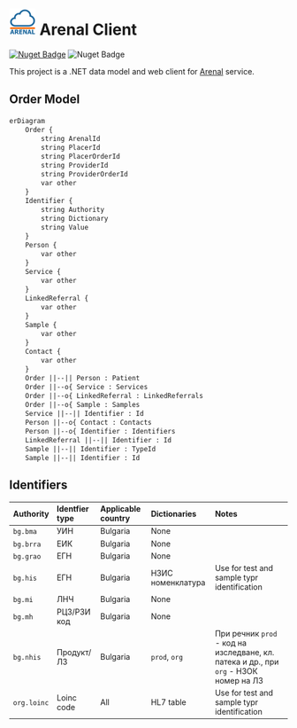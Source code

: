 # <img src="ArenalApiModel/Assets/logo-128-nuget.png" height="48"> Arenal Client

[![Nuget Badge](https://img.shields.io/nuget/v/Skyware.Arenal.Model)](https://www.nuget.org/packages/Skyware.Arenal.Model)
![Nuget Badge](https://img.shields.io/github/actions/workflow/status/SKYWARE-Group/ArenalClient/dotnet.yml)

This project is a .NET data model and web client for [Arenal](https://awp.skyware-group.com/) service.

## Order Model

```mermaid
erDiagram
    Order {
        string ArenalId
        string PlacerId
        string PlacerOrderId
        string ProviderId
        string ProviderOrderId
        var other
    }
    Identifier {
        string Authority
        string Dictionary
        string Value
    }
    Person {
        var other
    }
    Service {
        var other
    }
    LinkedReferral {
        var other
    }
    Sample {
        var other
    }
    Contact {
        var other
    }
    Order ||--|| Person : Patient
    Order ||--o{ Service : Services
    Order ||--o{ LinkedReferral : LinkedReferrals
    Order ||--o{ Sample : Samples
    Service ||--|| Identifier : Id
    Person ||--o{ Contact : Contacts
    Person ||--o{ Identifier : Identifiers
    LinkedReferral ||--|| Identifier : Id
    Sample ||--|| Identifier : TypeId
    Sample ||--|| Identifier : Id
```

## Identifiers

| Authority | Identfier type | Applicable country | Dictionaries | Notes |
| :---  | :---  | :---  | :---  | :---  |
| `bg.bma` | УИН | Bulgaria | None | |
| `bg.brra` | ЕИК | Bulgaria | None | |
| `bg.grao` | ЕГН | Bulgaria | None | |
| `bg.his` | ЕГН | Bulgaria | НЗИС номенклатура | Use for test and sample typr identification |
| `bg.mi` | ЛНЧ | Bulgaria | None |  |
| `bg.mh` | РЦЗ/РЗИ код | Bulgaria | None | |
| `bg.nhis` | Продукт/ЛЗ | Bulgaria | `prod`, `org` | При речник `prod` - код на изследване, кл. патека и др., при `org` - НЗОК номер на ЛЗ |
| `org.loinc` | Loinc code | All | HL7 table | Use for test and sample typr identification |


